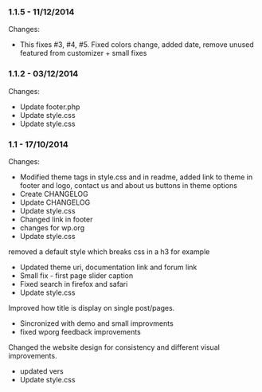 

### 1.1.5 - 11/12/2014

 Changes: 


 * This fixes #3, #4, #5. Fixed colors change, added date, remove unused featured from customizer + small fixes


### 1.1.2 - 03/12/2014

 Changes: 


 * Update footer.php
 * Update style.css
 * Update style.css


### 1.1 - 17/10/2014

 Changes: 


 * Modified theme tags in style.css and in readme, added link to theme in footer and logo, contact us and about us buttons in theme options
 * Create CHANGELOG
 * Update CHANGELOG
 * Update style.css
 * Changed link in footer
 * changes for wp.org
 * Update style.css

removed a default style which breaks css in a h3 for example
 * Updated theme uri, documentation link and forum link
 * Small fix - first page slider caption
 * Fixed search in firefox and safari
 * Update style.css

Improved how title is display on single post/pages.
 * Sincronized with demo and small improvments
 * fixed wporg feedback   improvements

Changed the website design for consistency and different visual
improvements.
 * updated vers
 * Update style.css
